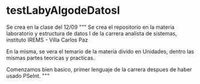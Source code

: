 # testLabyAlgodeDatosI
Se crea en la clase del 12/09
"""
Se crea el repositorio en la materia laboratorio y estructura de datos I de la carrera analista de sistemas, instituto IREMS - Villa Carlos Paz

En la misma, se vera el temario de la materia divido en Unidades, dentro las mismas partes teoricas y practicas. 

Comenzamos bien basico, primer lenguaje de la carrera despues de haber usado PSeInt.
"""
